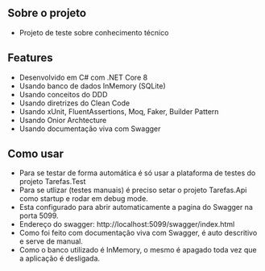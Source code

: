 ## Sobre o projeto
- Projeto de teste sobre conhecimento técnico

## Features
- Desenvolvido em C# com .NET Core 8
- Usando banco de dados InMemory (SQLite)
- Usando conceitos do DDD
- Usando diretrizes do Clean Code
- Usando xUnit, FluentAssertions, Moq, Faker, Builder Pattern
- Usando Onior Archtecture
- Usando documentação viva com Swagger

## Como usar
- Para se testar de forma automática é só usar a plataforma de testes do projeto Tarefas.Test
- Para se utlizar (testes manuais) é preciso setar o projeto Tarefas.Api como startup e rodar em debug mode.
- Esta configurado para abrir automaticamente a pagina do Swagger na porta 5099.
- Endereço do swagger: http://localhost:5099/swagger/index.html
- Como foi feito com documentação viva com Swagger, é auto descritivo e serve de manual.
- Como o banco utilizado é InMemory, o mesmo é apagado toda vez que a aplicação é desligada.
